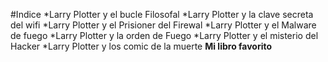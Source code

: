 #Indice 
*Larry Plotter y el bucle Filosofal
*Larry Plotter y la clave secreta del wifi
*Larry Plotter y el Prisioner del Firewal
*Larry Plotter y el Malware de fuego 
*Larry Plotter y la orden de Fuego 
*Larry Plotter y el misterio del Hacker
*Larry Plotter y los comic de la muerte
**Mi libro favorito**

